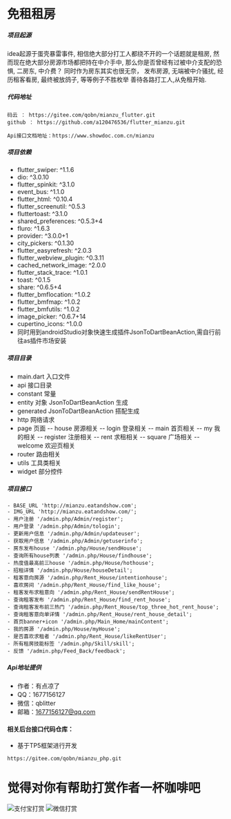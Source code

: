 # 免租租房
##### 项目起源
idea起源于蛋壳暴雷事件,
相信绝大部分打工人都绕不开的一个话题就是租房,
然而现在绝大部分房源市场都把持在中介手中,
那么你是否曾经有过被中介支配的恐惧,
二房东,
中介费？
同时作为房东其实也很无奈，
发布房源,
无端被中介骚扰,
经历租客看房,
最终被放鸽子,
等等例子不胜枚举
善待各路打工人,从免租开始.
##### 代码地址
```
码云 ： https://gitee.com/qobn/mianzu_flutter.git
github ： https://github.com/a120476536/flutter_mianzu.git

Api接口文档地址：https://www.showdoc.com.cn/mianzu
```
##### 项目依赖
  - flutter_swiper: ^1.1.6
  - dio: ^3.0.10
  - flutter_spinkit: ^3.1.0
  - event_bus: ^1.1.0
  - flutter_html: ^0.10.4
  - flutter_screenutil: ^0.5.3
  - fluttertoast: ^3.1.0
  - shared_preferences: ^0.5.3+4
  - fluro: ^1.6.3
  - provider: ^3.0.0+1
  - city_pickers: ^0.1.30
  - flutter_easyrefresh: ^2.0.3
  - flutter_webview_plugin: ^0.3.11
  - cached_network_image: ^2.0.0
  - flutter_stack_trace: ^1.0.1
  - toast: ^0.1.5
  - share: ^0.6.5+4
  - flutter_bmflocation: ^1.0.2
  - flutter_bmfmap:  ^1.0.2
  - flutter_bmfutils: ^1.0.2
  - image_picker: ^0.6.7+14
  - cupertino_icons: ^1.0.0
  - 同时用到androidStudio对象快速生成插件JsonToDartBeanAction,需自行前往as插件市场安装
##### 项目目录
- main.dart 入口文件
- api 接口目录
- constant 常量
- entity 对象 JsonToDartBeanAction 生成
- generated JsonToDartBeanAction 搭配生成
- http 网络请求
- page 页面
 -- house 房源相关
 -- login 登录相关
 -- main 首页相关
 -- my 我的相关
 -- register 注册相关
 -- rent 求租相关
 -- square 广场相关
 -- welcome 欢迎页相关
- router 路由相关
- utils 工具类相关
- widget 部分控件
##### 项目接口
    - BASE_URL 'http://mianzu.eatandshow.com';
    - IMG_URL 'http://mianzu.eatandshow.com/';
    - 用户注册 '/admin.php/Admin/register';
    - 用户登录 '/admin.php/Admin/tologin';
    - 更新用户信息 '/admin.php/Admin/updateuser';
    - 获取用户信息 '/admin.php/Admin/getuserinfo';
    - 房东发布house '/admin.php/House/sendHouse';
    - 查询所有house列表 '/admin.php/House/findhouse';
    - 热度值最高前三house '/admin.php/House/hothouse';
    - 招租详情 '/admin.php/House/houseDetail';
    - 租客意向房源 '/admin.php/Rent_House/intentionhouse';
    - 喜欢房间 '/admin.php/Rent_House/find_like_house';
    - 租客发布求租意向 '/admin.php/Rent_House/sendRentHouse';
    - 查询租客发布 '/admin.php/Rent_House/find_rent_house';
    - 查询租客发布前三热门 '/admin.php/Rent_House/top_three_hot_rent_house';
    - 查询租客意向单详情 '/admin.php/Rent_House/rent_house_detail';
    - 首页banner+icon '/admin.php/Main_Home/mainContent';
    - 我的房源 '/admin.php/House/myHouse';
    - 是否喜欢求租者 '/admin.php/Rent_House/likeRentUser';
    - 所有租房技能标签 '/admin.php/Skill/skill';
    - 反馈 '/admin.php/Feed_Back/feedback';
##### Api地址提供
- 作者：有点凉了
- QQ：1677156127
- 微信：qblitter
- 邮箱：1677156127@qq.com
#### 相关后台接口代码仓库：
- 基于TP5框架进行开发
```
https://gitee.com/qobn/mianzu_php.git
```
# 觉得对你有帮助打赏作者一杯咖啡吧
![支付宝打赏](http://mianzu.eatandshow.com/support/alipay.jpg)
![微信打赏](http://mianzu.eatandshow.com/support/wechat.jpg)
